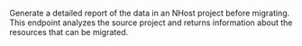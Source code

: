 Generate a detailed report of the data in an NHost project before migrating. This endpoint analyzes the source project and returns information about the resources that can be migrated. 